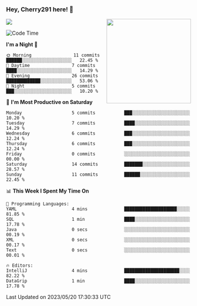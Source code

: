 ### Hey, Cherry291 here! 👋

![](https://metrics.lecoq.io/cherry291?template=classic&config.timezone=Asia%2FShanghai)
<img align='right' src="https://media.giphy.com/media/M9gbBd9nbDrOTu1Mqx/giphy.gif" width="230">
<!-- ![](https://github-readme-stats-ouuan.vercel.app/api?username=cherry291&theme=dark&show_icons=true) -->

<script src="https://gist.github.com/Cherry291/d4136e2b138994e9d466e2c2b2a550de.js"></script>

<!--START_SECTION:waka-->
![Code Time](http://img.shields.io/badge/Code%20Time-5%20mins-blue)

**I'm a Night 🦉** 

```text
🌞 Morning                11 commits          ██████░░░░░░░░░░░░░░░░░░░   22.45 % 
🌆 Daytime                7 commits           ████░░░░░░░░░░░░░░░░░░░░░   14.29 % 
🌃 Evening                26 commits          █████████████░░░░░░░░░░░░   53.06 % 
🌙 Night                  5 commits           ███░░░░░░░░░░░░░░░░░░░░░░   10.20 % 
```
📅 **I'm Most Productive on Saturday** 

```text
Monday                   5 commits           ███░░░░░░░░░░░░░░░░░░░░░░   10.20 % 
Tuesday                  7 commits           ████░░░░░░░░░░░░░░░░░░░░░   14.29 % 
Wednesday                6 commits           ███░░░░░░░░░░░░░░░░░░░░░░   12.24 % 
Thursday                 6 commits           ███░░░░░░░░░░░░░░░░░░░░░░   12.24 % 
Friday                   0 commits           ░░░░░░░░░░░░░░░░░░░░░░░░░   00.00 % 
Saturday                 14 commits          ███████░░░░░░░░░░░░░░░░░░   28.57 % 
Sunday                   11 commits          ██████░░░░░░░░░░░░░░░░░░░   22.45 % 
```


📊 **This Week I Spent My Time On** 

```text
💬 Programming Languages: 
YAML                     4 mins              ████████████████████░░░░░   81.85 % 
SQL                      1 min               ████░░░░░░░░░░░░░░░░░░░░░   17.78 % 
Java                     0 secs              ░░░░░░░░░░░░░░░░░░░░░░░░░   00.19 % 
XML                      0 secs              ░░░░░░░░░░░░░░░░░░░░░░░░░   00.17 % 
Text                     0 secs              ░░░░░░░░░░░░░░░░░░░░░░░░░   00.01 % 

🔥 Editors: 
IntelliJ                 4 mins              █████████████████████░░░░   82.22 % 
DataGrip                 1 min               ████░░░░░░░░░░░░░░░░░░░░░   17.78 % 
```


 Last Updated on 2023/05/20 17:30:33 UTC
<!--END_SECTION:waka-->

<!--
**Cherry291/cherry291** is a ✨ _special_ ✨ repository because its `README.md` (this file) appears on your GitHub profile.

Here are some ideas to get you started:

- 🔭 I’m currently working on ...
- 🌱 I’m currently learning ...
- 👯 I’m looking to collaborate on ...
- 🤔 I’m looking for help with ...
- 💬 Ask me about ...
- 📫 How to reach me: ...
- 😄 Pronouns: ...
- ⚡ Fun fact: ...
-->
